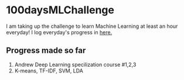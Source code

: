 # 100daysMLChallenge
I am taking up the challenge to learn Machine Learning at least an hour everyday!
I log everyday's progress in [here.](https://github.com/reisd/100daysMLChallenge/tree/master/LOG.md)

## Progress made so far
1. Andrew Deep Learning specilization course #1,2,3
2. K-means, TF-IDF, SVM, LDA

